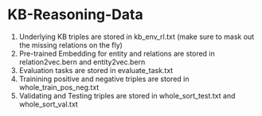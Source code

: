 # KB-Reasoning-Data

1. Underlying KB triples are stored in kb_env_rl.txt (make sure to mask out the missing relations on the fly)
2. Pre-trained Embedding for entity and relations are stored in relation2vec.bern and entity2vec.bern
3. Evaluation tasks are stored in evaluate_task.txt
4. Trainining positive and negative triples are stored in whole_train_pos_neg.txt
5. Validating and Testing triples are stored in whole_sort_test.txt and whole_sort_val.txt
